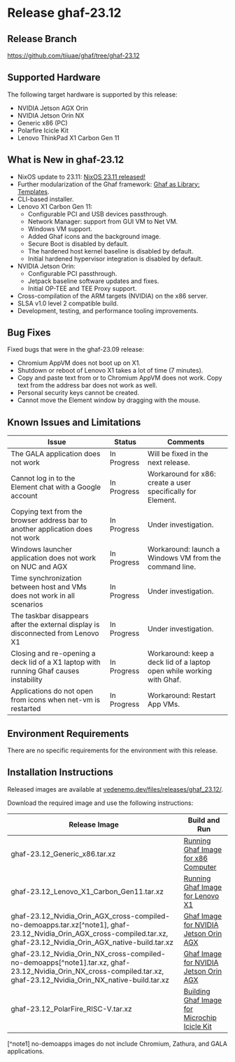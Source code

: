 <!--
    Copyright 2022-2024 TII (SSRC) and the Ghaf contributors
    SPDX-License-Identifier: CC-BY-SA-4.0
-->

# Release ghaf-23.12


## Release Branch

<https://github.com/tiiuae/ghaf/tree/ghaf-23.12>


## Supported Hardware

The following target hardware is supported by this release:

* NVIDIA Jetson AGX Orin
* NVIDIA Jetson Orin NX
* Generic x86 (PC)
* Polarfire Icicle Kit
* Lenovo ThinkPad X1 Carbon Gen 11


## What is New in ghaf-23.12

* NixOS update to 23.11: [NixOS 23.11 released!](https://discourse.nixos.org/t/nixos-23-11-released/36210)
* Further modularization of the Ghaf framework: [Ghaf as Library: Templates](../ref_impl/ghaf-based-project.md).
* CLI-based installer.
* Lenovo X1 Carbon Gen 11:
  * Configurable PCI and USB devices passthrough.
  * Network Manager: support from GUI VM to Net VM.
  * Windows VM support.
  * Added Ghaf icons and the background image.
  * Secure Boot is disabled by default.
  * The hardened host kernel baseline is disabled by default.
  * Initial hardened hypervisor integration is disabled by default.
* NVIDIA Jetson Orin:
  * Configurable PCI passthrough.
  * Jetpack baseline software updates and fixes.
  * Initial OP-TEE and TEE Proxy support.
* Cross-compilation of the ARM targets (NVIDIA) on the x86 server.
* SLSA v1.0 level 2 compatible build.
* Development, testing, and performance tooling improvements.


## Bug Fixes

Fixed bugs that were in the ghaf-23.09 release:

* Chromium AppVM does not boot up on X1.
* Shutdown or reboot of Lenovo X1 takes a lot of time (7 minutes).
* Copy and paste text from or to Chromium AppVM does not work. Copy text from the address bar does not work as well.
* Personal security keys cannot be created.
* Cannot move the Element window by dragging with the mouse.


## Known Issues and Limitations

| Issue           | Status      | Comments                             |
|-----------------|-------------|--------------------------------------|
| The GALA application does not work | In Progress | Will be fixed in the next release. |
| Cannot log in to the Element chat with a Google account  | In Progress | Workaround for x86: create a user specifically for Element. |
| Copying text from the browser address bar to another application does not work  | In Progress | Under investigation. |
| Windows launcher application does not work on NUC and AGX  | In Progress | Workaround: launch a Windows VM from the command line. |
| Time synchronization between host and VMs does not work in all scenarios  | In Progress | Under investigation. |
| The taskbar disappears after the external display is disconnected from Lenovo X1  | In Progress | Under investigation. |
| Closing and re-opening a deck lid of a X1 laptop with running Ghaf causes instability | In Progress | Workaround: keep a deck lid of a laptop open while working with Ghaf. |
| Applications do not open from icons when net-vm is restarted | In Progress | Workaround: Restart App VMs. |


## Environment Requirements

There are no specific requirements for the environment with this release.


## Installation Instructions

Released images are available at [vedenemo.dev/files/releases/ghaf_23.12/](https://vedenemo.dev/files/releases/ghaf_23.12/).

Download the required image and use the following instructions:

| Release Image           | Build and Run      |
|-------------------------|--------------------|
| ghaf-23.12_Generic_x86.tar.xz | [Running Ghaf Image for x86 Computer](../ref_impl/build_and_run.md#running-ghaf-image-for-x86-computer) |
| ghaf-23.12_Lenovo_X1_Carbon_Gen11.tar.xz  | [Running Ghaf Image for Lenovo X1](../ref_impl/build_and_run.md#running-ghaf-image-for-lenovo-x1) |
| ghaf-23.12_Nvidia_Orin_AGX_cross-compiled-no-demoapps.tar.xz[^note1], ghaf-23.12_Nvidia_Orin_AGX_cross-compiled.tar.xz, ghaf-23.12_Nvidia_Orin_AGX_native-build.tar.xz | [Ghaf Image for NVIDIA Jetson Orin AGX](../ref_impl/build_and_run.md#ghaf-image-for-nvidia-jetson-orin-agx) |
| ghaf-23.12_Nvidia_Orin_NX_cross-compiled-no-demoapps[^note1].tar.xz, ghaf-23.12_Nvidia_Orin_NX_cross-compiled.tar.xz, ghaf-23.12_Nvidia_Orin_NX_native-build.tar.xz | [Ghaf Image for NVIDIA Jetson Orin AGX](../ref_impl/build_and_run.md#ghaf-image-for-nvidia-jetson-orin-agx) |
| ghaf-23.12_PolarFire_RISC-V.tar.xz | [Building Ghaf Image for Microchip Icicle Kit](../ref_impl/build_and_run.md#building-ghaf-image-for-microchip-icicle-kit) |

[^note1] no-demoapps images do not include Chromium, Zathura, and GALA applications.